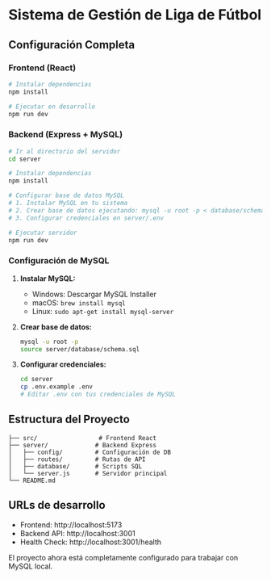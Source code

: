 
# Sistema de Gestión de Liga de Fútbol

## Configuración Completa

### Frontend (React)
```bash
# Instalar dependencias
npm install

# Ejecutar en desarrollo
npm run dev
```

### Backend (Express + MySQL)
```bash
# Ir al directorio del servidor
cd server

# Instalar dependencias
npm install

# Configurar base de datos MySQL
# 1. Instalar MySQL en tu sistema
# 2. Crear base de datos ejecutando: mysql -u root -p < database/schema.sql
# 3. Configurar credenciales en server/.env

# Ejecutar servidor
npm run dev
```

### Configuración de MySQL

1. **Instalar MySQL:**
   - Windows: Descargar MySQL Installer
   - macOS: `brew install mysql`
   - Linux: `sudo apt-get install mysql-server`

2. **Crear base de datos:**
   ```bash
   mysql -u root -p
   source server/database/schema.sql
   ```

3. **Configurar credenciales:**
   ```bash
   cd server
   cp .env.example .env
   # Editar .env con tus credenciales de MySQL
   ```

## Estructura del Proyecto

```
├── src/                 # Frontend React
├── server/             # Backend Express
│   ├── config/         # Configuración de DB
│   ├── routes/         # Rutas de API
│   ├── database/       # Scripts SQL
│   └── server.js       # Servidor principal
└── README.md
```

## URLs de desarrollo

- Frontend: http://localhost:5173
- Backend API: http://localhost:3001
- Health Check: http://localhost:3001/health

El proyecto ahora está completamente configurado para trabajar con MySQL local.
